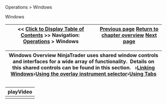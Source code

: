 ﻿


Operations \> Windows






















Windows







| \<\< [Click to Display Table of Contents](window_tabs.md) \>\> **Navigation:**     [Operations](operations.md) \> Windows | [Previous page](using_the_trading_hours_window.md) [Return to chapter overview](operations.md) [Next page](linking_windows.md) |
| --- | --- |













| Windows Overview NinjaTrader uses shared window controls and interfaces for a wide array of functionality.  Details on this shared controls can be found in this section.   ›[Linking Windows](linking_windows.md)›[Using the overlay instrument selector](instrument_overlay_selector.md)›[Using Tabs](using_tabs.md) |
| --- |



## 




| playVideo |
| --- |
|  |









